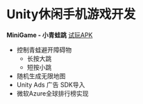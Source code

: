# Unity休闲手机游戏开发
**MiniGame - 小青蛙跳**
[试玩APK](EXE/)
- 控制青蛙避开障碍物
  - 长按大跳
  - 短按小跳
- 随机生成无限地图
- Unity Ads 广告 SDK导入
- 微软Azure全球排行榜实现
